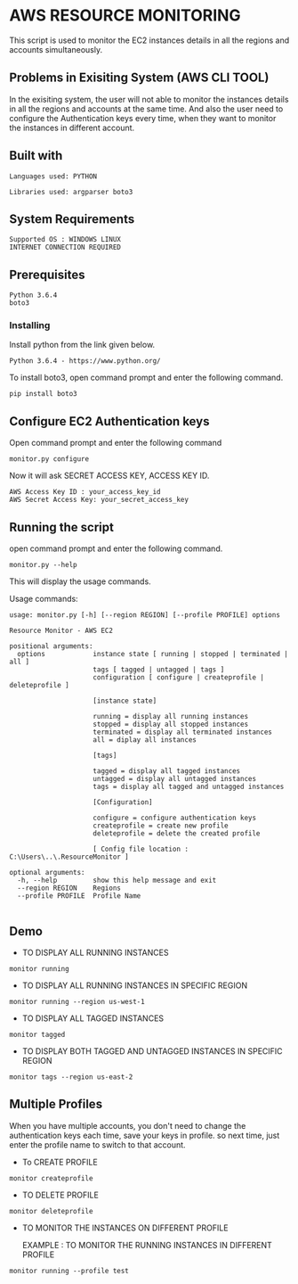 # AWS RESOURCE MONITORING

This script is used to monitor the EC2 instances details in all the regions and accounts simultaneously.

## Problems in Exisiting System (AWS CLI TOOL)


In the exisiting system, the user will not able to monitor the instances details in all the regions and accounts at the same time. And also
the user need to configure the Authentication keys every time, when they want to monitor the instances in different account.

## Built with
```
Languages used: PYTHON

Libraries used: argparser boto3
```

## System Requirements

```
Supported OS : WINDOWS LINUX
INTERNET CONNECTION REQUIRED
```

## Prerequisites


```
Python 3.6.4
boto3
```

### Installing

Install python from the link given below.

```
Python 3.6.4 - https://www.python.org/
```

To install boto3, open command prompt and enter the following command.

```
pip install boto3
```

## Configure EC2 Authentication keys

Open command prompt and enter the following command

```
monitor.py configure
```
Now it will ask SECRET ACCESS KEY, ACCESS KEY ID.

```
AWS Access Key ID : your_access_key_id
AWS Secret Access Key: your_secret_access_key

```

## Running the script

open command prompt and enter the following command.

```
monitor.py --help
```
This will display the usage commands.

Usage commands:

```
usage: monitor.py [-h] [--region REGION] [--profile PROFILE] options

Resource Monitor - AWS EC2

positional arguments:
  options            instance state [ running | stopped | terminated | all ]
                     tags [ tagged | untagged | tags ]
                     configuration [ configure | createprofile | deleteprofile ]

                     [instance state]

                     running = display all running instances
                     stopped = display all stopped instances
                     terminated = display all terminated instances
                     all = diplay all instances

                     [tags]

                     tagged = display all tagged instances
                     untagged = display all untagged instances
                     tags = display all tagged and untagged instances

                     [Configuration]

                     configure = configure authentication keys
                     createprofile = create new profile
                     deleteprofile = delete the created profile

                     [ Config file location : C:\Users\..\.ResourceMonitor ]

optional arguments:
  -h, --help         show this help message and exit
  --region REGION    Regions
  --profile PROFILE  Profile Name
  
```

## Demo

* TO DISPLAY ALL RUNNING INSTANCES

```
monitor running

```

* TO DISPLAY ALL RUNNING INSTANCES IN SPECIFIC REGION

```
monitor running --region us-west-1
```

* TO DISPLAY ALL TAGGED INSTANCES

```
monitor tagged

```

* TO DISPLAY BOTH TAGGED AND UNTAGGED INSTANCES IN SPECIFIC REGION

```
monitor tags --region us-east-2

```

## Multiple Profiles

When you have multiple accounts, you don't need to change the authentication keys each time, save your keys in profile. 
so next time, just enter the profile name to switch to that account.

* To CREATE PROFILE

```
monitor createprofile
```

* TO DELETE PROFILE

```
monitor deleteprofile
```

* TO MONITOR THE INSTANCES ON DIFFERENT PROFILE

  
  EXAMPLE : TO MONITOR THE RUNNING INSTANCES IN DIFFERENT PROFILE

```
monitor running --profile test
```
